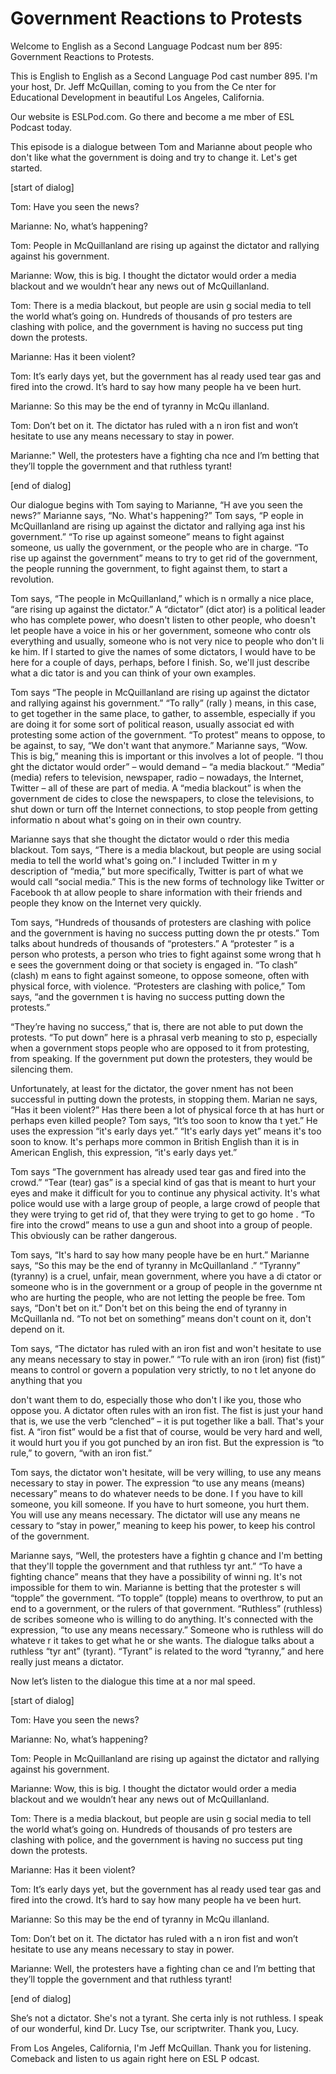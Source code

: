 # Government Reactions to Protests

Welcome to English as a Second Language Podcast num ber 895: Government Reactions to Protests.

This is English to English as a Second Language Pod cast number 895. I'm your host, Dr. Jeff McQuillan, coming to you from the Ce nter for Educational Development in beautiful Los Angeles, California.

Our website is ESLPod.com. Go there and become a me mber of ESL Podcast today.

This episode is a dialogue between Tom and Marianne  about people who don't like what the government is doing and try to change  it. Let's get started.

[start of dialog]

Tom: Have you seen the news?

Marianne: No, what’s happening?

Tom: People in McQuillanland are rising up against the dictator and rallying against his government.

Marianne: Wow, this is big. I thought the dictator would order a media blackout and we wouldn’t hear any news out of McQuillanland.

Tom: There is a media blackout, but people are usin g social media to tell the world what’s going on. Hundreds of thousands of pro testers are clashing with police, and the government is having no success put ting down the protests.

Marianne: Has it been violent?

Tom: It’s early days yet, but the government has al ready used tear gas and fired into the crowd. It’s hard to say how many people ha ve been hurt.

Marianne: So this may be the end of tyranny in McQu illanland.

Tom: Don’t bet on it. The dictator has ruled with a n iron fist and won’t hesitate to use any means necessary to stay in power.

Marianne:" Well, the protesters have a fighting cha nce and I’m betting that they’ll topple the government and that ruthless tyrant!

[end of dialog]

Our dialogue begins with Tom saying to Marianne, “H ave you seen the news?” Marianne says, “No. What's happening?” Tom says, “P eople in McQuillanland are rising up against the dictator and rallying aga inst his government.” “To rise up against someone” means to fight against someone, us ually the government, or the people who are in charge. “To rise up against the government” means to try to get rid of the government, the people running the government, to fight against them, to start a revolution.

Tom says, “The people in McQuillanland,” which is n ormally a nice place, “are rising up against the dictator.” A “dictator” (dict ator) is a political leader who has complete power, who doesn't listen to other people,  who doesn't let people have a voice in his or her government, someone who contr ols everything and usually, someone who is not very nice to people who don't li ke him. If I started to give the names of some dictators, I would have to be here for a couple of days, perhaps, before I finish. So, we'll just describe what a dic tator is and you can think of your own examples.

Tom says “The people in McQuillanland are rising up  against the dictator and rallying against his government.” “To rally” (rally ) means, in this case, to get together in the same place, to gather, to assemble,  especially if you are doing it for some sort of political reason, usually associat ed with protesting some action of the government. “To protest” means to oppose, to  be against, to say, “We don't want that anymore.” Marianne says, “Wow. This  is big,” meaning this is important or this involves a lot of people. “I thou ght the dictator would order” – would demand – “a media blackout.” “Media” (media) refers to television, newspaper, radio – nowadays, the Internet, Twitter – all of these are part of media. A “media blackout” is when the government de cides to close the newspapers, to close the televisions, to shut down or turn off the Internet connections, to stop people from getting informatio n about what's going on in their own country.

Marianne says that she thought the dictator would o rder this media blackout. Tom says, “There is a media blackout, but people are using social media to tell the world what's going on.” I included Twitter in m y description of “media,” but more specifically, Twitter is part of what we would  call “social media.” This is the new forms of technology like Twitter or Facebook th at allow people to share information with their friends and people they know  on the Internet very quickly.

 Tom says, “Hundreds of thousands of protesters are clashing with police and the government is having no success putting down the pr otests.” Tom talks about hundreds of thousands of “protesters.” A “protester ” is a person who protests, a person who tries to fight against some wrong that h e sees the government doing or that society is engaged in. “To clash” (clash) m eans to fight against someone, to oppose someone, often with physical force, with violence. “Protesters are clashing with police,” Tom says, “and the governmen t is having no success putting down the protests.”

“They’re having no success,” that is, there are not  able to put down the protests. “To put down” here is a phrasal verb meaning to sto p, especially when a government stops people who are opposed to it from protesting, from speaking. If the government put down the protesters, they would be silencing them.

Unfortunately, at least for the dictator, the gover nment has not been successful in putting down the protests, in stopping them. Marian ne says, “Has it been violent?” Has there been a lot of physical force th at has hurt or perhaps even killed people? Tom says, “It’s too soon to know tha t yet.” He uses the expression “it's early days yet.” “It's early days yet” means it's too soon to know. It's perhaps more common in British English than it is in American English, this expression, “it's early days yet.”

Tom says “The government has already used tear gas and fired into the crowd.” “Tear (tear) gas” is a special kind of gas that is meant to hurt your eyes and make it difficult for you to continue any physical activity. It's what police would use with a large group of people, a large crowd of people that they were trying to get rid of, that they were trying to get to go home . “To fire into the crowd” means to use a gun and shoot into a group of people. This  obviously can be rather dangerous.

Tom says, “It's hard to say how many people have be en hurt.” Marianne says, “So this may be the end of tyranny in McQuillanland .” “Tyranny” (tyranny) is a cruel, unfair, mean government, where you have a di ctator or someone who is in the government or a group of people in the governme nt who are hurting the people, who are not letting the people be free. Tom  says, “Don't bet on it.” Don't bet on this being the end of tyranny in McQuillanla nd. “To not bet on something” means don't count on it, don't depend on it.

Tom says, “The dictator has ruled with an iron fist  and won't hesitate to use any means necessary to stay in power.” “To rule with an  iron (iron) fist (fist)” means to control or govern a population very strictly, to no t let anyone do anything that you

don't want them to do, especially those who don't l ike you, those who oppose you. A dictator often rules with an iron fist. The fist is just your hand that is, we use the verb “clenched” – it is put together like a  ball. That's your fist. A “iron fist” would be a fist that of course, would be very hard and well, it would hurt you if you got punched by an iron fist. But the expression  is “to rule,” to govern, “with an iron fist.”

Tom says, the dictator won't hesitate, will be very  willing, to use any means necessary to stay in power. The expression “to use any means (means) necessary” means to do whatever needs to be done. I f you have to kill someone, you kill someone. If you have to hurt someone, you hurt them. You will use any means necessary. The dictator will use any means ne cessary to “stay in power,” meaning to keep his power, to keep his control of the government.

Marianne says, “Well, the protesters have a fightin g chance and I'm betting that they'll topple the government and that ruthless tyr ant.” “To have a fighting chance” means that they have a possibility of winni ng. It's not impossible for them to win. Marianne is betting that the protester s will “topple” the government. “To topple” (topple) means to overthrow, to put an end to a government, or the rulers of that government. “Ruthless” (ruthless) de scribes someone who is willing to do anything. It's connected with the expression,  “to use any means necessary.” Someone who is ruthless will do whateve r it takes to get what he or she wants. The dialogue talks about a ruthless “tyr ant” (tyrant). “Tyrant” is related to the word “tyranny,” and here really just means a  dictator.

Now let’s listen to the dialogue this time at a nor mal speed.

[start of dialog]

Tom: Have you seen the news?

Marianne: No, what’s happening?

Tom: People in McQuillanland are rising up against the dictator and rallying against his government.

Marianne: Wow, this is big. I thought the dictator would order a media blackout and we wouldn’t hear any news out of McQuillanland.

Tom: There is a media blackout, but people are usin g social media to tell the world what’s going on. Hundreds of thousands of pro testers are clashing with police, and the government is having no success put ting down the protests.

 Marianne: Has it been violent?

Tom: It’s early days yet, but the government has al ready used tear gas and fired into the crowd. It’s hard to say how many people ha ve been hurt.

Marianne: So this may be the end of tyranny in McQu illanland.

Tom: Don’t bet on it. The dictator has ruled with a n iron fist and won’t hesitate to use any means necessary to stay in power.

Marianne: Well, the protesters have a fighting chan ce and I’m betting that they’ll topple the government and that ruthless tyrant!

[end of dialog]

She’s not a dictator. She's not a tyrant. She certa inly is not ruthless. I speak of our wonderful, kind Dr. Lucy Tse, our scriptwriter.  Thank you, Lucy.

From Los Angeles, California, I'm Jeff McQuillan. Thank you for listening. Comeback and listen to us again right here on ESL P odcast.



